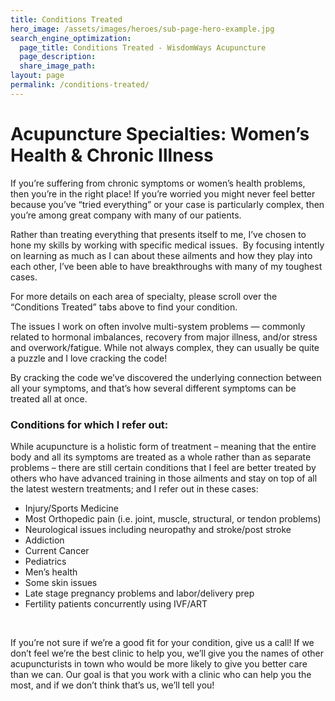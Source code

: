 ```yaml
---
title: Conditions Treated
hero_image: /assets/images/heroes/sub-page-hero-example.jpg
search_engine_optimization:
  page_title: Conditions Treated - WisdomWays Acupuncture
  page_description:
  share_image_path:
layout: page
permalink: /conditions-treated/
---
```


# Acupuncture Specialties: Women’s Health & Chronic Illness

If you’re suffering from chronic symptoms or women’s health problems, then you’re in the right place! If you’re worried you might never feel better because you’ve “tried everything” or your case is particularly complex, then you’re among great company with many of our patients.

Rather than treating everything that presents itself to me, I’ve chosen to hone my skills by working with specific medical issues.&nbsp; By focusing intently on learning as much as I can about these ailments and how they play into each other, I’ve been able to have breakthroughs with many of my toughest cases.

For more details on each area of specialty, please scroll over the “Conditions Treated” tabs above to find your condition.

The issues I work on often involve multi-system problems — commonly related to hormonal imbalances, recovery from major illness, and/or stress and overwork/fatigue. While not always complex, they can usually be quite a puzzle and I love cracking the code!

By cracking the code we’ve discovered the underlying connection between all your symptoms, and that’s how several different symptoms can be treated all at once.

### Conditions for which I refer out:

While acupuncture is a holistic form of treatment – meaning that the entire body and all its symptoms are treated as a whole rather than as separate problems – there are still certain conditions that I feel are better treated by others who have advanced training in those ailments and stay on top of all the latest western treatments; and I refer out in these cases:

* Injury/Sports Medicine
* Most Orthopedic pain (i.e. joint, muscle, structural, or tendon problems)
* Neurological issues including neuropathy and stroke/post stroke
* Addiction
* Current Cancer
* Pediatrics
* Men’s health
* Some skin issues
* Late stage pregnancy problems and labor/delivery prep
* Fertility patients concurrently using IVF/ART

&nbsp;

If you’re not sure if we’re a good fit for your condition, give us a call! If we don’t feel we’re the best clinic to help you, we’ll give you the names of other acupuncturists in town who would be more likely to give you better care than we can. Our goal is that you work with a clinic who can help you the most, and if we don’t think that’s us, we’ll tell you!

&nbsp;